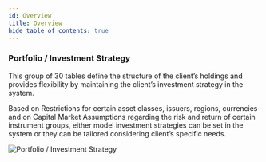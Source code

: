 ```yaml
---
id: Overview
title: Overview
hide_table_of_contents: true
---
```


<div className='overview-wrapper'>
<div className='overview-content'>

### Portfolio / Investment Strategy

This group of 30 tables define the structure of the client’s holdings and provides flexibility by maintaining the client’s investment strategy in the system.

Based on Restrictions for certain asset classes, issuers, regions, currencies and on Capital Market Assumptions regarding the risk and return of certain instrument groups, either model investment strategies can be set in the system or they can be tailored considering client’s specific needs.

</div>
<div>
    <img className='overview-img' src="../../img/portfolio-financial-account-investment-strategy.png" alt="Portfolio / Investment Strategy"/>
</div>
</div>
